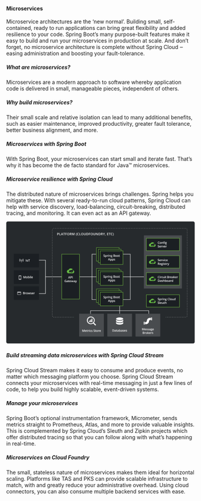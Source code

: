 #### Microservices

Microservice architectures are the ‘new normal’. Building small, self-contained, ready to run applications can bring great flexibility and added resilience to your code. Spring Boot’s many purpose-built features make it easy to build and run your microservices in production at scale. And don’t forget, no microservice architecture is complete without Spring Cloud ‒ easing administration and boosting your fault-tolerance.

##### What are microservices?
Microservices are a modern approach to software whereby application code is delivered in small, manageable pieces, independent of others.

##### Why build microservices?
Their small scale and relative isolation can lead to many additional benefits, such as easier maintenance, improved productivity, greater fault tolerance, better business alignment, and more.

##### Microservices with Spring Boot
With Spring Boot, your microservices can start small and iterate fast. That’s why it has become the de facto standard for Java™ microservices.

##### Microservice resilience with Spring Cloud
The distributed nature of microservices brings challenges. Spring helps you mitigate these. With several ready-to-run cloud patterns, Spring Cloud can help with service discovery, load-balancing, circuit-breaking, distributed tracing, and monitoring. It can even act as an API gateway.

![spring-cloud-diagram](./spring-cloud.svg)

##### Build streaming data microservices with Spring Cloud Stream
Spring Cloud Stream makes it easy to consume and produce events, no matter which messaging platform you choose. Spring Cloud Stream connects your microservices with real-time messaging in just a few lines of code, to help you build highly scalable, event-driven systems.

##### Manage your microservices
Spring Boot’s optional instrumentation framework, Micrometer, sends metrics straight to Prometheus, Atlas, and more to provide valuable insights. This is complemented by Spring Cloud’s Sleuth and Zipkin projects which offer distributed tracing so that you can follow along with what’s happening in real-time.

##### Microservices on Cloud Foundry
The small, stateless nature of microservices makes them ideal for horizontal scaling. Platforms like TAS and PKS can provide scalable infrastructure to match, with and greatly reduce your administrative overhead. Using cloud connectors, you can also consume multiple backend services with ease.